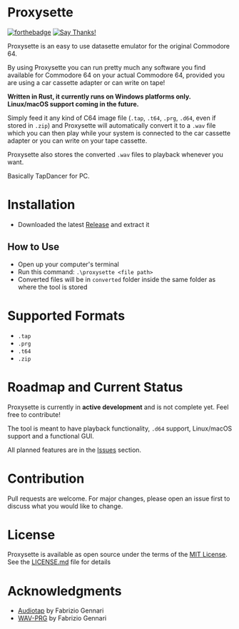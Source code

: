 # Proxysette
[![forthebadge](https://forthebadge.com/images/badges/made-with-rust.svg)](https://forthebadge.com) [![Say Thanks!](https://img.shields.io/badge/Say%20Thanks-!-1EAEDB.svg)](https://saythanks.io/to/davidepaci)

Proxysette is an easy to use datasette emulator for the original Commodore 64.

By using Proxysette you can run pretty much any software you find available for Commodore 64 on your actual Commodore 64, provided you are using a car cassette adapter or can write on tape!

**Written in Rust, it currently runs on Windows platforms only. Linux/macOS support coming in the future.**

Simply feed it any kind of C64 image file (`.tap`, `.t64`, `.prg`, `.d64`, even if stored in `.zip`) and Proxysette will automatically convert it to a `.wav` file which you can then play while your system is connected to the car cassette adapter or you can write on your tape cassette.

Proxysette also stores the converted `.wav` files to playback whenever you want.

Basically TapDancer for PC.
# Installation
- Downloaded the latest [Release](https://github.com/davidepaci/Proxysette/releases) and extract it
## How to Use
- Open up your computer's terminal
- Run this command: `.\proxysette <file path>`
- Converted files will be in `converted` folder inside the same folder as where the tool is stored
# Supported Formats
- `.tap`
- `.prg`
- `.t64`
- `.zip`
# Roadmap and Current Status
Proxysette is currently in **active development** and is not complete yet. Feel free to contribute!

The tool is meant to have playback functionality, `.d64` support, Linux/macOS support and a functional GUI.

All planned features are in the [Issues](https://github.com/davidepaci/Proxysette/issues) section.
# Contribution
Pull requests are welcome. For major changes, please open an issue first to discuss what you would like to change.
# License
Proxysette is available as open source under the terms of the [MIT License](https://opensource.org/license/mit/). See the [LICENSE.md](https://github.com/davidepaci/Proxysette/blob/main/LICENSE) file for details
# Acknowledgments
- [Audiotap](https://wav-prg.sourceforge.io/audiotap.html) by Fabrizio Gennari
- [WAV-PRG](https://wav-prg.sourceforge.io/wavprg.html) by Fabrizio Gennari
